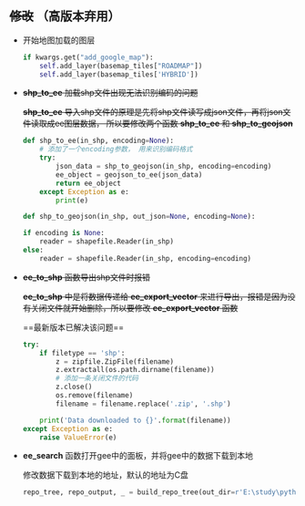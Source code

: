 ## ~~修改~~ （高版本弃用）

- 开始地图加载的图层

    ```python
    if kwargs.get("add_google_map"):
        self.add_layer(basemap_tiles["ROADMAP"])
        self.add_layer(basemap_tiles['HYBRID'])
    ```

- ~~**shp_to_ee** 加载shp文件出现无法识别编码的问题~~

    ~~**shp_to_ee** 导入shp文件的原理是先将shp文件读写成json文件，再将json文件读取成ee图层数据， 所以要修改两个函数 **shp_to_ee** 和 **shp_to_geojson**~~

    ```python
    def shp_to_ee(in_shp, encoding=None):
      	# 添加了一个encoding参数， 用来识别编码格式
        try:
            json_data = shp_to_geojson(in_shp, encoding=encoding)
            ee_object = geojson_to_ee(json_data)
            return ee_object
        except Exception as e:
            print(e)
    ```

    ```python
    def shp_to_geojson(in_shp, out_json=None, encoding=None):
    ```

    ```python
    if encoding is None:
        reader = shapefile.Reader(in_shp)
    else:
        reader = shapefile.Reader(in_shp, encoding=encoding)
    ```

- ~~**ee_to_shp** 函数导出shp文件时报错~~

     ~~**ee_to_shp** 中是将数据传递给 **ee_export_vector** 来进行导出，报错是因为没有关闭文件就开始删除，所以要修改 **ee_export_vector** 函数~~ 

     ==最新版本已解决该问题== 

     ```python
     try:
         if filetype == 'shp':
             z = zipfile.ZipFile(filename)
             z.extractall(os.path.dirname(filename))
             # 添加一条关闭文件的代码
             z.close()
             os.remove(filename)
             filename = filename.replace('.zip', '.shp')
     
         print('Data downloaded to {}'.format(filename))
     except Exception as e:
         raise ValueError(e)
     ```

- **ee_search** 函数打开gee中的面板，并将gee中的数据下载到本地

    修改数据下载到本地的地址，默认的地址为C盘

    ```python
    repo_tree, repo_output, _ = build_repo_tree(out_dir=r'E:\study\python\anaconda3\jupyter-notebook')
    ```

    

